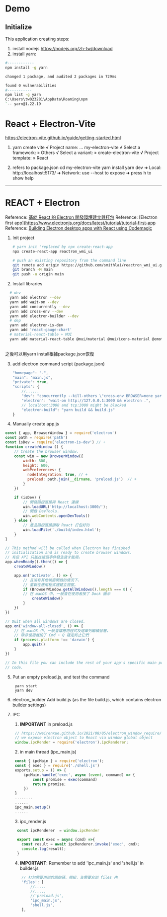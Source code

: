 # Demo

## Initialize
This application creating steps:
1. install nodejs
    https://nodejs.org/zh-tw/download
2. install yarn:
```sh
#------------
npm install -g yarn

changed 1 package, and audited 2 packages in 729ms

found 0 vulnerabilities
#-----------
npm list -g yarn
C:\Users\tw023281\AppData\Roaming\npm
`-- yarn@1.22.19

```
# React + Electron-Vite
https://electron-vite.github.io/guide/getting-started.html

1. yarn create vite
    √ Project name: ... my-electron-vite
    √ Select a framework: » Others
    √ Select a variant: » create-electron-vite
    √ Project template: » React

2. refers to package.json
    cd my-electron-vite
    yarn install
    yarn dev
        ➜  Local:   http://localhost:5173/
        ➜  Network: use --host to expose
        ➜  press h to show help


















----------------------------------------------------------------------------

# REACT + Electron
Reference: [基於 React 的 Electron 開發環境建立與打包](https://weirenxue.github.io/2021/08/04/react_electron_build/)
Reference: [Electron first app](https://www.electronjs.org/docs/latest/tutorial/tutorial-first-app
Reference: [Building Electron desktop apps with React using Codemagic](https://blog.codemagic.io/building-electron-desktop-apps-with-react/)
1. Init project
    ```sh
    # yarn init "replaced by npx create-react-app
    npx create-react-app reactron_wmi_ui
    ```
    ```sh
    # push an existing repository from the command line
    git remote add origin https://github.com/smithlai/reactron_wmi_ui.git
    git branch -M main
    git push -u origin main
    ```
2. Install libraries     
  ```sh
    # dev
    yarn add electron --dev
    yarn add wait-on --dev
    yarn add concurrently --dev
    yarn add cross-env --dev
    yarn add electron-builder --dev
    # dep
    yarn add electron-is-dev
    yarn add 'react-gauge-chart'
    # material-react-table + MUI
    yarn add material-react-table @mui/material @mui/icons-material @emotion/react @emotion/styled
    
  ```
  之後可以用yarn install根據package.json恢復

3. add electron command script (package.json)  
    ```js
    "homepage": ".",
    "main": "main.js",
    "private": true,
    "scripts": {
        //......
        "dev": "concurrently --kill-others \"cross-env BROWSER=none yarn:start\" \"yarn:electron\"",
        "electron": "wait-on http://127.0.0.1:3000 && electron .",
        // localhost:3000 and tcp:3000 might be blocked
        "electron-build": "yarn build && build.js"
    }
    ```
4. Manually create app.js
```js
const { app, BrowserWindow } = require('electron')
const path = require('path')
const isDev = require('electron-is-dev') // + 
function createWindow () {
    // Create the browser window.
    const win = new BrowserWindow({
        width: 800,
        height: 600,
        webPreferences: {
          nodeIntegration: true, // +
          preload: path.join(__dirname, 'preload.js')  // +
        }
    })

    if (isDev) {
        // 開發階段直接與 React 連線
        win.loadURL('http://localhost:3000/');
        // 開啟 DevTools.
        win.webContents.openDevTools()
    } else {
        // 產品階段直接讀取 React 打包好的
        win.loadFile('./build/index.html');
    }
}

// This method will be called when Electron has finished
// initialization and is ready to create browser windows.
// 有些 API 只能在這個事件發生後才能用。
app.whenReady().then(() => {
    createWindow()

    app.on('activate', () => {
        // 且沒有其他視窗開啟的情況下，
        // 重新在應用程式裡建立視窗。
        if (BrowserWindow.getAllWindows().length === 0) {
        // 在 macOS 中，一般會在使用者按了 Dock 圖示
            createWindow()
        }
    })
})

// Quit when all windows are closed.
app.on('window-all-closed', () => {
    // 在 macOS 中，一般會讓應用程式及選單列繼續留著，
    // 除非使用者按了 Cmd + Q 確定終止它們
    if (process.platform !== 'darwin') {
        app.quit()
    }
})

// In this file you can include the rest of your app's specific main process
// code. 

```
5. Put an empty preload.js, and test the command
   ```
    yarn start
    yarn dev
   ```
6. electron_builder
    Add build.js (as the file build.js, which contains electron builder settings)

7. IPC
   1. **IMPORTANT** in preload.js
   ```js
    // https://weirenxue.github.io/2021/08/05/electron_window_require/
    // we expose electron object to React via window global object
    window.ipcRender = require('electron').ipcRenderer;
   ```
   2. in main thread (ipc_main.js)
   ```js
    const { ipcMain } = require('electron');
    const { exec } = require('./shell.js')
    exports.setup = () => {
        ipcMain.handle('exec', async (event, command) => {
            const promise = exec(command)
            return promise;
        })
    }
    ........
    ......
    ipc_main.setup()
    ......
   ```
   3. ipc_render.js
    ```js
      const ipcRenderer  = window.ipcRender
        
      export const exec = async (cmd) =>{
        const result = await ipcRenderer.invoke('exec', cmd);
        console.log(result); 
      }
    ```

    4. **IMPORTANT**: Remember to add 'ipc_main.js' and  'shell.js' in builder.js
    ```js
        // 打包需要用到的原始碼、模組，皆需要寫到 files 內
        'files': [
            //.....
            //.....
            //'preload.js',
            'ipc_main.js',
            'shell.js',
        ],
    ```